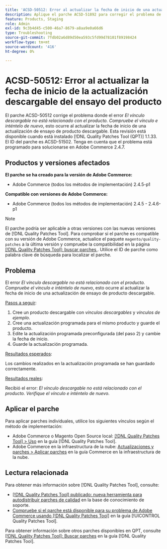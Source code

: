 ```yaml
---
title: 'ACSD-50512: Error al actualizar la fecha de inicio de una actualización de ensayo de producto descargable'
description: Aplique el parche ACSD-51892 para corregir el problema de rendimiento de Adobe Commerce donde el error *El vínculo descargable no está relacionado con el producto.Compruebe el vínculo e inténtelo de nuevo*, se produce al actualizar la fecha de inicio de una actualización de ensayo de producto descargable.
feature: Products, Staging
role: Admin
exl-id: 9c3b4d45-c500-46a7-8679-a8aa9e0a66d6
type: Troubleshooting
source-git-commit: 7fdb02a6d89d50ea593c5fd99d78101f89198424
workflow-type: tm+mt
source-wordcount: '416'
ht-degree: 0%

---
```


# ACSD-50512: Error al actualizar la fecha de inicio de la actualización descargable del ensayo del producto

El parche ACSD-50512 corrige el problema donde el error *El vínculo descargable no está relacionado con el producto. Compruebe el vínculo e inténtelo de nuevo*, esto ocurre al actualizar la fecha de inicio de una actualización de ensayo de producto descargable. Esta revisión está disponible cuando está instalado [!DNL Quality Patches Tool (QPT)] 1.1.33. El ID del parche es ACSD-51502. Tenga en cuenta que el problema está programado para solucionarse en Adobe Commerce 2.4.7.

## Productos y versiones afectados

**El parche se ha creado para la versión de Adobe Commerce:**

* Adobe Commerce (todos los métodos de implementación) 2.4.5-p1

**Compatible con versiones de Adobe Commerce:**

* Adobe Commerce (todos los métodos de implementación) 2.4.5 - 2.4.6-p1

>[!NOTE]
>
>El parche podría ser aplicable a otras versiones con las nuevas versiones de [!DNL Quality Patches Tool]. Para comprobar si el parche es compatible con su versión de Adobe Commerce, actualice el paquete `magento/quality-patches` a la última versión y compruebe la compatibilidad en la página [[!DNL Quality Patches Tool]: buscar parches &#x200B;](https://experienceleague.adobe.com/tools/commerce-quality-patches/index.html?lang=es). Utilice el ID de parche como palabra clave de búsqueda para localizar el parche.

## Problema

El error *El vínculo descargable no está relacionado con el producto. Compruebe el vínculo e inténtelo de nuevo*, esto ocurre al actualizar la fecha de inicio de una actualización de ensayo de producto descargable.

<u>Pasos a seguir</u>:

1. Cree un producto descargable con *vínculos descargables* y *vínculos de ejemplo*.
1. Cree una actualización programada para el mismo producto y guarde el producto.
1. Edite la actualización programada preconfigurada (del paso 2) y cambie la fecha de inicio.
1. Guarde la actualización programada.

<u>Resultados esperados</u>:

Los cambios realizados en la actualización programada se han guardado correctamente.

<u>Resultados reales</u>:

Recibió el error: *El vínculo descargable no está relacionado con el producto. Verifique el vínculo e inténtelo de nuevo*.

## Aplicar el parche

Para aplicar parches individuales, utilice los siguientes vínculos según el método de implementación:

* Adobe Commerce o Magento Open Source local: [[!DNL Quality Patches Tool] > Uso](/help/tools/quality-patches-tool/usage.md) en la guía [!DNL Quality Patches Tool].
* Adobe Commerce en la infraestructura de la nube: [Actualizaciones y parches > Aplicar parches](https://experienceleague.adobe.com/docs/commerce-cloud-service/user-guide/develop/upgrade/apply-patches.html?lang=es) en la guía Commerce en la infraestructura de la nube.

## Lectura relacionada

Para obtener más información sobre [!DNL Quality Patches Tool], consulte:

* [[!DNL Quality Patches Tool] publicado: nueva herramienta para autodistribuir parches de calidad](https://experienceleague.adobe.com/es/docs/commerce-operations/tools/quality-patches-tool/quality-patches-tool-to-self-serve-quality-patches) en la base de conocimiento de soporte.
* [Compruebe si el parche está disponible para su problema de Adobe Commerce usando [!DNL Quality Patches Tool]](/help/tools/quality-patches-tool/patches-available-in-qpt/check-patch-for-magento-issue-with-magento-quality-patches.md) en la guía [!UICONTROL Quality Patches Tool].


Para obtener información sobre otros parches disponibles en QPT, consulte [[!DNL Quality Patches Tool]: Buscar parches](https://experienceleague.adobe.com/tools/commerce-quality-patches/index.html?lang=es) en la guía [!DNL Quality Patches Tool].
